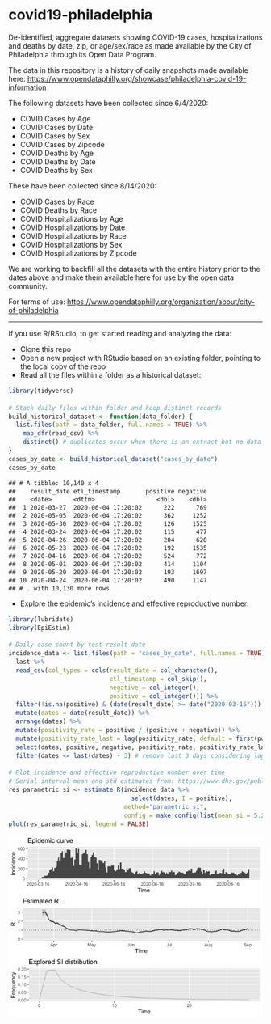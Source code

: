 covid19-philadelphia
================

De-identified, aggregate datasets showing COVID-19 cases,
hospitalizations and deaths by date, zip, or age/sex/race as made
available by the City of Philadelphia through its Open Data Program.

The data in this repository is a history of daily snapshots made
available here:
<https://www.opendataphilly.org/showcase/philadelphia-covid-19-information>

The following datasets have been collected since 6/4/2020:

  - COVID Cases by Age
  - COVID Cases by Date
  - COVID Cases by Sex
  - COVID Cases by Zipcode
  - COVID Deaths by Age
  - COVID Deaths by Date
  - COVID Deaths by Sex

These have been collected since 8/14/2020:

  - COVID Cases by Race
  - COVID Deaths by Race
  - COVID Hospitalizations by Age
  - COVID Hospitalizations by Date
  - COVID Hospitalizations by Race
  - COVID Hospitalizations by Sex
  - COVID Hospitalizations by Zipcode

We are working to backfill all the datasets with the entire history
prior to the dates above and make them available here for use by the
open data community.

For terms of use:
<https://www.opendataphilly.org/organization/about/city-of-philadelphia>

-----

If you use R/RStudio, to get started reading and analyzing the data:

  - Clone this repo
  - Open a new project with RStudio based on an existing folder,
    pointing to the local copy of the repo
  - Read all the files within a folder as a historical dataset:

<!-- end list -->

``` r
library(tidyverse)

# Stack daily files within folder and keep distinct records
build_historical_dataset <- function(data_folder) {
  list.files(path = data_folder, full.names = TRUE) %>%
    map_dfr(read_csv) %>%
    distinct() # duplicates occur when there is an extract but no data update
}
cases_by_date <- build_historical_dataset("cases_by_date")
cases_by_date
```

    ## # A tibble: 10,140 x 4
    ##    result_date etl_timestamp       positive negative
    ##    <date>      <dttm>                 <dbl>    <dbl>
    ##  1 2020-03-27  2020-06-04 17:20:02      222      769
    ##  2 2020-05-05  2020-06-04 17:20:02      362     1252
    ##  3 2020-05-30  2020-06-04 17:20:02      126     1525
    ##  4 2020-03-24  2020-06-04 17:20:02      115      477
    ##  5 2020-04-26  2020-06-04 17:20:02      204      620
    ##  6 2020-05-23  2020-06-04 17:20:02      192     1535
    ##  7 2020-04-16  2020-06-04 17:20:02      524      772
    ##  8 2020-05-01  2020-06-04 17:20:02      414     1104
    ##  9 2020-05-20  2020-06-04 17:20:02      193     1697
    ## 10 2020-04-24  2020-06-04 17:20:02      490     1147
    ## # … with 10,130 more rows

  - Explore the epidemic’s incidence and effective reproductive number:

<!-- end list -->

``` r
library(lubridate)
library(EpiEstim)

# Daily case count by test result date
incidence_data <- list.files(path = "cases_by_date", full.names = TRUE) %>% 
  last %>% 
  read_csv(col_types = cols(result_date = col_character(),
                            etl_timestamp = col_skip(),
                            negative = col_integer(),
                            positive = col_integer())) %>% 
  filter(!is.na(positive) & (date(result_date) >= date("2020-03-16"))) %>%
  mutate(dates = date(result_date)) %>%
  arrange(dates) %>%
  mutate(positivity_rate = positive / (positive + negative)) %>%
  mutate(positivity_rate_last = lag(positivity_rate, default = first(positivity_rate))) %>%
  select(dates, positive, negative, positivity_rate, positivity_rate_last) %>%
  filter(dates <= last(dates) - 3) # remove last 3 days considering lag in test results

# Plot incidence and effective reproductive number over time
# Serial interval mean and std estimates from: https://www.dhs.gov/publication/st-master-question-list-covid-19
res_parametric_si <- estimate_R(incidence_data %>% 
                                  select(dates, I = positive),
                                method="parametric_si",
                                config = make_config(list(mean_si = 5.29, std_si = 5.32)))
plot(res_parametric_si, legend = FALSE)
```

![](README_files/figure-gfm/unnamed-chunk-2-1.png)<!-- -->
